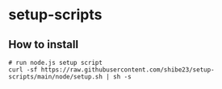 # setup-scripts

## How to install

```
# run node.js setup script
curl -sf https://raw.githubusercontent.com/shibe23/setup-scripts/main/node/setup.sh | sh -s
```
